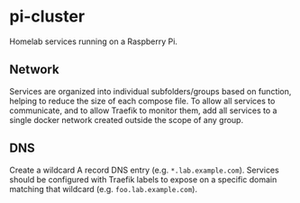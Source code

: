 # pi-cluster

Homelab services running on a Raspberry Pi.

## Network

Services are organized into individual subfolders/groups based on function, helping to reduce the size of each compose file. To allow all services to communicate, and to allow Traefik to monitor them, add all services to a single docker network created outside the scope of any group.

## DNS

Create a wildcard A record DNS entry (e.g. `*.lab.example.com`). Services should be configured with Traefik labels to expose on a specific domain matching that wildcard (e.g. `foo.lab.example.com`).
